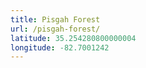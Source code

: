 ```yaml
---
title: Pisgah Forest
url: /pisgah-forest/
latitude: 35.254280800000004
longitude: -82.7001242
---
```

